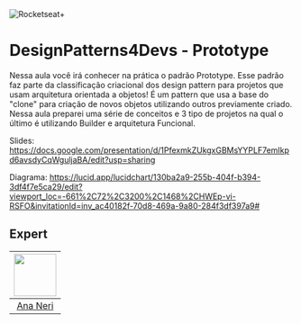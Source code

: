 <img src="https://drive.google.com/uc?id=1XPWLjUo2-j8iGw07ALcxu7oqJ3nkl2Ho" alt="Rocketseat+"/>

# DesignPatterns4Devs - Prototype

Nessa aula você irá conhecer na prática o padrão Prototype. Esse padrão faz parte da classificação criacional dos design pattern para projetos que usam arquitetura orientada a objetos!
É um pattern que usa a base do "clone" para criação de novos objetos utilizando outros previamente criado. Nessa aula preparei uma série de conceitos e 3 tipo de projetos na qual o último é utilizando Builder e arquitetura Funcional.

Slides: https://docs.google.com/presentation/d/1PfexmkZUkgxGBMsYYPLF7emIkpd6avsdyCqWguljaBA/edit?usp=sharing

Diagrama: https://lucid.app/lucidchart/130ba2a9-255b-404f-b394-3df4f7e5ca29/edit?viewport_loc=-661%2C72%2C3200%2C1468%2CHWEp-vi-RSFO&invitationId=inv_ac40182f-70d8-469a-9a80-284f3df397a9#

## Expert
| [<img src="https://avatars.githubusercontent.com/u/42419543?v=4" width="75px;"/>](https://github.com/anabneri) |
| :-: |
|[Ana Neri](https://github.com/anabneri)|# designpatterns4devs-overview-examples
